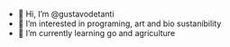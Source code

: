 - 👋 Hi, I’m @gustavodetanti
- 👀 I’m interested in programing, art and bio sustanibility
- 🌱 I’m currently learning go and agriculture


<!---
gustavodetanti/gustavodetanti is a ✨ special ✨ repository because its `README.md` (this file) appears on your GitHub profile.
You can click the Preview link to take a look at your changes.
--->
